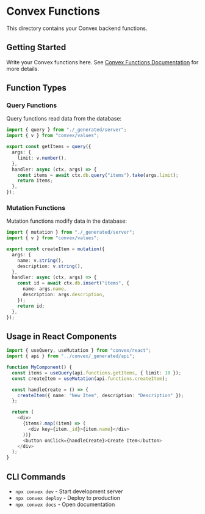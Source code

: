 # Convex Functions

This directory contains your Convex backend functions.

## Getting Started

Write your Convex functions here. See [Convex Functions Documentation](https://docs.convex.dev/functions) for more details.

## Function Types

### Query Functions

Query functions read data from the database:

```ts
import { query } from "./_generated/server";
import { v } from "convex/values";

export const getItems = query({
  args: {
    limit: v.number(),
  },
  handler: async (ctx, args) => {
    const items = await ctx.db.query("items").take(args.limit);
    return items;
  },
});
```

### Mutation Functions

Mutation functions modify data in the database:

```ts
import { mutation } from "./_generated/server";
import { v } from "convex/values";

export const createItem = mutation({
  args: {
    name: v.string(),
    description: v.string(),
  },
  handler: async (ctx, args) => {
    const id = await ctx.db.insert("items", {
      name: args.name,
      description: args.description,
    });
    return id;
  },
});
```

## Usage in React Components

```ts
import { useQuery, useMutation } from "convex/react";
import { api } from "../convex/_generated/api";

function MyComponent() {
  const items = useQuery(api.functions.getItems, { limit: 10 });
  const createItem = useMutation(api.functions.createItem);

  const handleCreate = () => {
    createItem({ name: "New Item", description: "Description" });
  };

  return (
    <div>
      {items?.map((item) => (
        <div key={item._id}>{item.name}</div>
      ))}
      <button onClick={handleCreate}>Create Item</button>
    </div>
  );
}
```

## CLI Commands

- `npx convex dev` - Start development server
- `npx convex deploy` - Deploy to production
- `npx convex docs` - Open documentation
